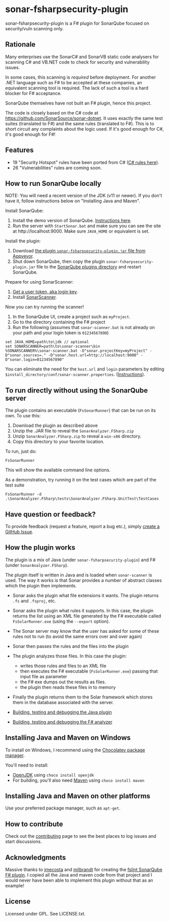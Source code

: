 # sonar-fsharpsecurity-plugin

sonar-fsharpsecurity-plugin is a F# plugin for SonarQube focused on security/vuln scanning only.

## Rationale

Many enterprises use the SonarC# and SonarVB static code analysers for scanning C# and VB.NET code to check for security and vulnerability issues.

In some cases, this scanning is *required* before deployment. For another .NET language such as F# to be accepted at these companies, an equivalent scanning tool is required.
The lack of such a tool is a hard blocker for F# acceptance.

SonarQube themselves have not built an F# plugin, hence this project.

The code is closely based on the C# code at https://github.com/SonarSource/sonar-dotnet.
It uses exactly the same test suites (translated to F#) and the same rules (translated to F#).
This is to short circuit any complaints about the logic used. If it's good enough for C#, it's good enough for F#!

## Features

* 19 "Security Hotspot" rules have been ported from C# ([C# rules here](https://rules.sonarsource.com/csharp)).
* 26 "Vulnerabilities" rules are coming soon.


## How to run SonarQube locally 

NOTE: You will need a recent version of the JDK (v11 or newer). If you don't have it, follow instructions below on "Installing Java and Maven".

Install SonarQube:

1. Install the demo version of SonarQube. [Instructions here](https://docs.sonarqube.org/latest/setup/get-started-2-minutes/).
1. Run the server with `StartSonar.bat` and make sure you can see the site at http://localhost:9000. Make sure `JAVA_HOME` or equivalent is set.

Install the plugin:

1. Download [the plugin `sonar-fsharpsecurity-plugin.jar` file from Appveyor](https://ci.appveyor.com/project/swlaschin/sonar-fsharpsecurity-plugin/build/artifacts).
1. Shut down SonarQube, then copy the plugin `sonar-fsharpsecurity-plugin.jar` file to the [SonarQube plugins directory](https://docs.sonarqube.org/latest/setup/install-plugin/) and restart SonarQube.

Prepare for using SonarScanner:

1. [Get a user token, aka login key](https://docs.sonarqube.org/latest/user-guide/user-token/).
1. Install [SonarScanner](https://docs.sonarqube.org/latest/analysis/scan/sonarscanner/).

Now you can try running the scanner!

1. In the SonarQube UI, create a project such as `myProject`.
1. Go to the directory containing the F# project
1. Run the following (assumes that `sonar-scanner.bat` is not already on your path and your login token is `01234567890`)

```
set JAVA_HOME=path\to\jdk // optional
set SONARSCANNER=path\to\sonar-scanner\bin
%SONARSCANNER%\sonar-scanner.bat -D"sonar.projectKey=myProject" -D"sonar.sources=." -D"sonar.host.url=http://localhost:9000" -D"sonar.login=01234567890"
```

You can eliminate the need for the `host.url` and `login` parameters by editing `$install_directory/conf/sonar-scanner.properties`. 
([Instructions](https://docs.sonarqube.org/latest/analysis/scan/sonarscanner/)).

## To run directly without using the SonarQube server

The plugin contains an executable (`FsSonarRunner`) that can be run on its own. To use this:

1. Download the plugin as described above
1. Unzip the .JAR file to reveal the `SonarAnalyzer.FSharp.zip` 
1. Unzip `SonarAnalyzer.FSharp.zip` to reveal a `win-x86` directory. 
1. Copy this directory to your favorite location.

To run, just do:

```
FsSonarRunner
```

This will show the available command line options.

As a demonstration, try running it on the test cases which are part of the test suite

```
FsSonarRunner -d .\SonarAnalyzer.FSharp\tests\SonarAnalyzer.FSharp.UnitTest\TestCases
```


## Have question or feedback?

To provide feedback (request a feature, report a bug etc.), simply
[create a GitHub Issue](https://github.com/swlaschin/sonar-fsharpsecurity-plugin/issues/new).

## How the plugin works

The plugin is a mix of Java (under `sonar-fsharpsecurity-plugin`) and F# (under `SonarAnalyzer.FSharp`).  

The plugin itself is written in Java and is loaded when `sonar-scanner` is used. The way it works is that Sonar provides a number of abstract classes which
the plugin then implements. 

* Sonar asks the plugin what file extensions it wants. The plugin returns `.fs` and `.fsproj`, etc.
* Sonar asks the plugin what rules it supports. In this case, the plugin returns the list using an XML file generated by the F# executable called `FsSolarRunner.exe` (using the `--export` option).
* The Sonar server may know that the user has asked for some of these rules not to run (to avoid the same errors over and over again)
* Sonar then passes the rules and the files into the plugin 
* The plugin analyzes those files. In this case the plugin:
  * writes those rules and files to an XML file
  * then executes the F# executable (`FsSolarRunner.exe`) passing that input file as parameter
  * the F# exe dumps out the results as files.
  * the plugin then reads these files in to memory
* Finally the plugin returns them to the Solar framework which stores them in the database associated with the server.

* [Building, testing and debugging the Java plugin](./docs/contributing-plugin.md)
* [Building, testing and debugging the F# analyzer](./docs/contributing-analyzer.md)


## Installing Java and Maven on Windows

To install on Windows, I recommend using the [Chocolatey package manager](https://chocolatey.org/).

You'll need to install:

* [OpenJDK](https://chocolatey.org/packages/openjdk) using `choco install openjdk`
* For building, you'll also need [Maven](https://chocolatey.org/packages/maven) using `choco install maven`

## Installing Java and Maven on other platforms

Use your preferred package manager, such as `apt-get`.

## How to contribute

Check out the [contributing](CONTRIBUTING.md) page to see the best places to log issues and start discussions.

## Acknowledgments

Massive thanks to [jmecosta](https://github.com/jmecosta) and [milbrandt](https://github.com/milbrandt) for creating 
the [fslint SonarQube F# plugin](https://github.com/jmecsoftware/sonar-fsharp-plugin). I copied all the Java and maven code from that project
and I would never have been able to implement this plugin without that as an example!


## License

Licensed under GPL. See LICENSE.txt.
